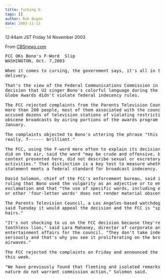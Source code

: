```yaml
---
title: fucking b        
tags: []
author: Rob Nugen
date: 2003-11-13
---
```


<p class=date>12:44am JST Friday 14 November 2003</p>

<p>From <a
href="http://www.cbsnews.com/stories/2003/09/17/entertainment/main573729.shtml">CBSnews.com</a></p>

<pre>
FCC OKs Bono's F-Word  Slip
WASHINGTON, Oct. 7,2003

When it comes to cursing, the government says, it's all in the
delivery.  
 
That's the view of the Federal Communications Commission in its
decision that U2 singer Bono's colorful language during the Golden
Globe Awards didn't violate federal indecency rules. 
 
The FCC rejected complaints from the Parents Television Council and
more than 200 people, most of them associated with the council, who
accused dozens of television stations of violating restrictions on
obscene broadcasts by airing portions of the awards program last
January. 
 
The complaints objected to Bono's uttering the phrase "this is really,
really, f------ brilliant." 
 
The FCC, using the F-word more often to explain its decision than Bono
did on the air, said the word "may be crude and offensive, but, in the
context presented here, did not describe sexual or excretory organs or
activities." That distinction is a key test to measure whether a
statement meets a federal standard for broadcast indecency. 
 
David Solomon, chief of the FCC's enforcement bureau, said in the
ruling that Bono used the vulgarity as an adjective or to emphasize an
exclamation and that "the use of specific words, including expletives
or other 'four-letter words' does not render material obscene." 
 
The Parents Television Council, a Los Angeles-based watchdog group,
said Tuesday it would appeal the decision and the FCC is "splitting
hairs." 
 
"It's not shocking to us on the FCC decision because they're a
toothless lion," said Lara Mahaney, director of corporate and
entertainment affairs for the council. "They don't take indecency
seriously and that's why you see it proliferating on the broadcast
airwaves." 
 
The FCC rejected the complaints on Friday and announced the decision
this week. 
 
"We have previously found that fleeting and isolated remarks of this
nature do not warrant commission action," Solomon said. 
</pre>
